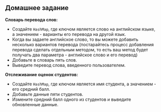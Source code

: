 ## Домашнее задание

**Словарь перевода слов:**
- Создайте `HashMap`, где ключом является слово на английском языке, а значением - варианты его перевода на другой язык.
- Когда вы задаете английское слово, то вы можете добавить несколько вариантов перевода
  (постарайтесь процесс добавления перевода сделать отдельным методом, то есть ваш метод будет получать два параметра - английское слово и его перевод)
- Добавьте в словарь пять слов.
- Выведите перевод слова, введенного пользователем.



**Отслеживание оценок студентов:**
- Создайте `HashMap`, где ключом является имя студента, а значением - его средний балл.
- Добавьте данные пяти студентов.
- Измените средний балл одного из студентов и выведите обновленные данные.